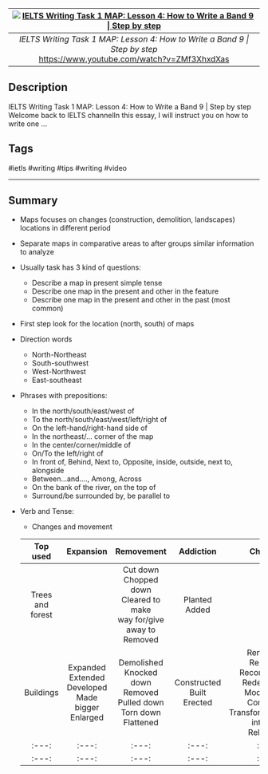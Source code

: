 |[![IELTS Writing Task 1 MAP: Lesson 4: How to Write a Band 9 \| Step by step](https://img.youtube.com/vi/ZMf3XhxdXas/maxresdefault.jpg)](https://www.youtube.com/watch?v=ZMf3XhxdXas)|
|:---:|
|*IELTS Writing Task 1 MAP: Lesson 4: How to Write a Band 9 \| Step by step* <br> <https://www.youtube.com/watch?v=ZMf3XhxdXas>|



## Description

IELTS Writing Task 1 MAP: Lesson 4: How to Write a Band 9 | Step by step Welcome back to IELTS channelIn this essay, I will instruct you on how to write one ...

## Tags

#ietls #writing #tips #writing #video

------------------------------------------------------------------------

## Summary
- Maps focuses on changes (construction, demolition, landscapes) locations in different period
- Separate maps in comparative areas to after groups similar information to analyze
- Usually task has 3 kind of questions:
  - Describe a map in present simple tense
  - Describe one map in the present and other in the feature
  - Describe one map in the present and other in the past (most common)
- First step look for the location (north, south) of maps
- Direction words
  - North-Northeast
  - South-southwest
  - West-Northwest
  - East-southeast
- Phrases with prepositions:
  - In the north/south/east/west of
  - To the north/south/east/west/left/right of
  - On the left-hand/right-hand side of
  - In the northeast/... corner of the map
  - In the center/corner/middle of
  - On/To the left/right of
  - In front of, Behind, Next to, Opposite, inside, outside, next to, alongside
  - Between...and...., Among, Across
  - On the bank of the river, on the top of
  - Surround/be surrounded by, be parallel to
- Verb and Tense:
  - Changes and movement

  | Top used | Expansion | Removement | Addiction | Changes |
  |:---:|:---:|:---:|:---:|:---:|
  | Trees and forest || Cut down <br> Chopped down <br> Cleared to make <br> way for/give away to <br> Removed | Planted <br> Added ||
  | Buildings | Expanded <br> Extended <br> Developed <br> Made bigger <br> Enlarged | Demolished <br> Knocked down <br> Removed <br> Pulled down <br> Torn down <br> Flattened | Constructed <br> Built <br> Erected | Renovated <br> Replaced <br> Reconstructed <br> Redeveloped <br> Modernised <br> Converted <br> Transformed/turned into sth) <br> Relocated |
  |:---:|:---:|:---:|:---:|:---:|
  |:---:|:---:|:---:|:---:|:---:|
<!-- ## Task 1 -->
<!-- ### Overview -->
